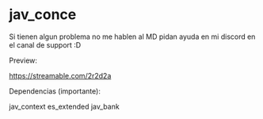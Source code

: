 # jav_conce

Si tienen algun problema no me hablen al MD pidan ayuda en mi discord en el canal de support :D

Preview:

https://streamable.com/2r2d2a

Dependencias (importante):

jav_context
es_extended
jav_bank
